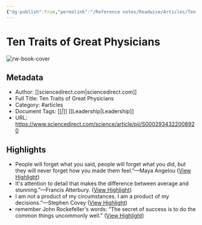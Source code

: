 ```yaml
---
{"dg-publish":true,"permalink":"/Reference notes/Readwise/Articles/Ten Traits of Great Physicians/"}
---
```


# Ten Traits of Great Physicians

![rw-book-cover](https://ars.els-cdn.com/content/image/1-s2.0-S0002934323X00023-cov150h.gif)

## Metadata
- Author: [[sciencedirect.com\|sciencedirect.com]]
- Full Title: Ten Traits of Great Physicians
- Category: #articles
- Document Tags: [[*\|*]] [[Leadership\|Leadership]] 
- URL: https://www.sciencedirect.com/science/article/pii/S0002934322008920

## Highlights
- People will forget what you said, people will forget what you did, but they will never forget how you made them feel.”—Maya Angelou ([View Highlight](https://read.readwise.io/read/01gtzmm72gk4p41qktsfszazqv))
- It's attention to detail that makes the difference between average and stunning.”—Francis Atterbury. ([View Highlight](https://read.readwise.io/read/01gtzmpr367q0nwfz5w1mhpzrq))
- I am not a product of my circumstances. I am a product of my decisions.”—Stephen Covey ([View Highlight](https://read.readwise.io/read/01gtzn3nspawj9yhfmddawq2hn))
- remember John Rockefeller's words: “The secret of success is to do the common things uncommonly well.” ([View Highlight](https://read.readwise.io/read/01gtzn5c0y6d48j4e1c3teac9j))
